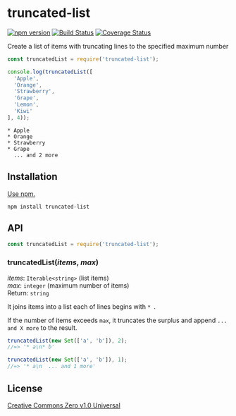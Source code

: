# truncated-list

[![npm version](https://img.shields.io/npm/v/truncated-list.svg)](https://www.npmjs.com/package/truncated-list)
[![Build Status](https://travis-ci.org/shinnn/truncated-list.svg?branch=master)](https://travis-ci.org/shinnn/truncated-list)
[![Coverage Status](https://img.shields.io/coveralls/shinnn/truncated-list.svg)](https://coveralls.io/github/shinnn/truncated-list?branch=master)

Create a list of items with truncating lines to the specified maximum number

```javascript
const truncatedList = require('truncated-list');

console.log(truncatedList([
  'Apple',
  'Orange',
  'Strawberry',
  'Grape',
  'Lemon',
  'Kiwi'
], 4));
```

```
* Apple
* Orange
* Strawberry
* Grape
  ... and 2 more
```

## Installation

[Use npm.](https://docs.npmjs.com/cli/install)

```
npm install truncated-list
```

## API

```javascript
const truncatedList = require('truncated-list');
```

### truncatedList(*items*, *max*)

*items*: `Iterable<string>` (list items)  
*max*: `integer` (maximum number of items)  
Return: `string`

It joins items into a list each of lines begins with `* `.

If the number of items exceeds `max`, it truncates the surplus and append `... and X more` to the result.

```javascript
truncatedList(new Set(['a', 'b']), 2);
//=> '* a\n* b'

truncatedList(new Set(['a', 'b']), 1);
//=> '* a\n  ... and 1 more'
```

## License

[Creative Commons Zero v1.0 Universal](https://creativecommons.org/publicdomain/zero/1.0/deed)
